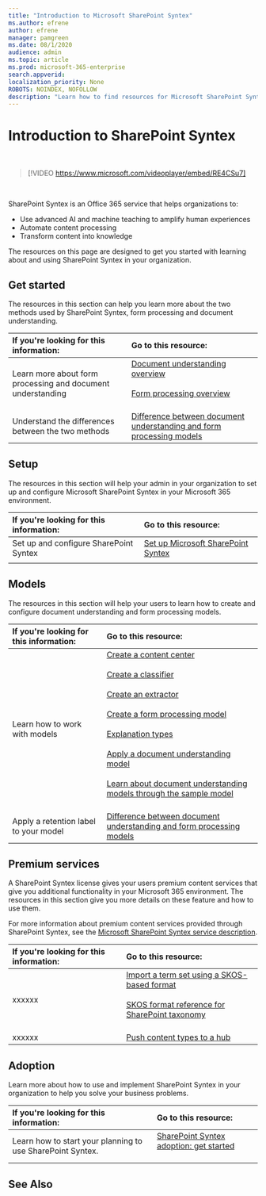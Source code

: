 ```yaml
---
title: "Introduction to Microsoft SharePoint Syntex"
ms.author: efrene
author: efrene
manager: pamgreen
ms.date: 08/1/2020
audience: admin
ms.topic: article
ms.prod: microsoft-365-enterprise
search.appverid: 
localization_priority: None
ROBOTS: NOINDEX, NOFOLLOW
description: "Learn how to find resources for Microsoft SharePoint Syntex."
---
```


# Introduction to SharePoint Syntex


</br>

> [!VIDEO https://www.microsoft.com/videoplayer/embed/RE4CSu7] 

</br>

SharePoint Syntex is an Office 365 service that helps organizations to:

- Use advanced AI and machine teaching to amplify human experiences
- Automate content processing
- Transform content into knowledge

The resources on this page are designed to get you started with learning about and using SharePoint Syntex in your organization.

## Get started

The resources in this section can help you learn more about the two methods used by SharePoint Syntex, form processing and document understanding.

|**If you're looking for this information:**|**Go to this resource:**|
|:-----|:-----|
|Learn more about form processing and document understanding|[Document understanding overview](https://docs.microsoft.com/microsoft-365/contentunderstanding/document-understanding-overview)<br><br>[Form processing overview](https://docs.microsoft.com/microsoft-365/contentunderstanding/form-processing-overview)<br><br>|
|Understand the differences between the two methods|[Difference between document understanding and form processing models](/https://docs.microsoft.com/microsoft-365/contentunderstanding/difference-between-document-understanding-and-form-processing-model)|

  
## Setup

The resources in this section will help your admin in your organization to set up and configure Microsoft SharePoint Syntex in your Microsoft 365 environment.

|**If you're looking for this information:**|**Go to this resource:**|
|:-----|:-----|
|Set up and configure SharePoint Syntex|[Set up Microsoft SharePoint Syntex](https://docs.microsoft.com/microsoft-365/contentunderstanding/set-up-content-understanding)|
|||
 
## Models

The resources in this section will help your users to learn how to create and configure document understanding and form processing models.

|**If you're looking for this information:**|**Go to this resource:**|
|:-----|:-----|
|Learn how to work with models|[Create a content center](https://docs.microsoft.com/microsoft-365/contentunderstanding/create-a-content-center)<br><br>[Create a classifier](https://docs.microsoft.com/microsoft-365/contentunderstanding/create-a-classifier)<br><br>[Create an extractor](https://docs.microsoft.com/microsoft-365/contentunderstanding/create-an-extractor)<br><br>[Create a form processing model](https://docs.microsoft.com/microsoft-365/contentunderstanding/create-a-form-processing-model)<br><br>[Explanation types](https://docs.microsoft.com/microsoft-365/contentunderstanding/form-processing-overview)<br><br>[Apply a document understanding model](https://docs.microsoft.com/microsoft-365/contentunderstanding/apply-a-model)<br><br>[Learn about document understanding models through the sample model](https://docs.microsoft.com/microsoft-365/contentunderstanding/learn-about-document-understanding-models-through-the-sample-model)<br><br>|
|Apply a retention label to your model|[Difference between document understanding and form processing models](/https://docs.microsoft.com/microsoft-365/contentunderstanding/difference-between-document-understanding-and-form-processing-model)|




## Premium services

A SharePoint Syntex license gives your users premium content services that give you additional functionality in your Microsoft 365 environment. The resources in this section give you more details on these feature and how to use them.

For more information about premium content services provided through SharePoint Syntex, see the [Microsoft SharePoint Syntex service description](). 


|**If you're looking for this information:**|**Go to this resource:**|
|:-----|:-----|
|xxxxxx|[Import a term set using a SKOS-based format](https://docs.microsoft.com/microsoft-365/contentunderstanding/import-term-set-skos)<br><br>[SKOS format reference for SharePoint taxonomy](https://docs.microsoft.com/microsoft-365/contentunderstanding/skos-format-reference)<br><br>|
|xxxxxx|[Push content types to a hub](https://docs.microsoft.com/microsoft-365/contentunderstanding/push-content-type-to-hub)|

## Adoption

Learn more about how to use and implement SharePoint Syntex in your organization to help you solve your business problems.

|**If you're looking for this information:**|**Go to this resource:**|
|:-----|:-----|
|Learn how to start your planning to use SharePoint Syntex. |[SharePoint Syntex adoption: get started](https://docs.microsoft.com/microsoft-365/contentunderstanding/adoption-getstarted)<br><br>|


## See Also





